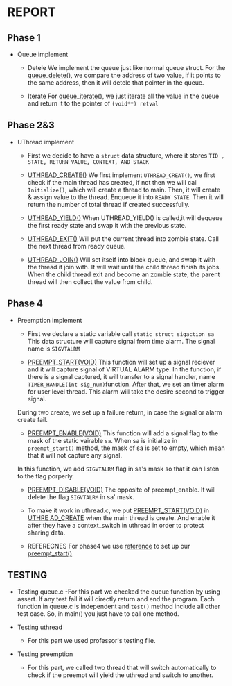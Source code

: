 # REPORT #

## Phase 1 ##
- Queue implement
	- Detele 
	We implement the queue just like normal queue struct. For the 
	[queue_delete()](https://github.com/zhongquanchen/ecs150proj2/blob/a91cac83b8121994c44e50d56bd17bd812bd6ccc/libuthread/queue.c#L77), we compare the address of two value, if it points to
	the same address, then it will detele that pointer in the queue.

	- Iterate
	For [queue_iterate()](https://github.com/zhongquanchen/ecs150proj2/blob/a91cac83b8121994c44e50d56bd17bd812bd6ccc/libuthread/queue.c#L111), we just iterate all the value in the queue and 
	return it to the pointer of ` (void**) retval ` 

## Phase 2&3 ##
- UThread implement
	- First we decide to have a ` struct ` data structure, where it stores ` TID
	, STATE, RETURN VALUE, CONTEXT, AND STACK ` 

	- [UTHREAD_CREATE()](https://github.com/zhongquanchen/ecs150proj2/blob/a91cac83b8121994c44e50d56bd17bd812bd6ccc/libuthread/uthread.c#L129)
	We first implement ` UTHREAD_CREAT() `, we first check if the main thread 
	has created, if not then we will call ` Initialize() `, which will create a
	thread to main. Then, it will create & assign value to the thread. Enqueue 
	it into ` READY STATE `. Then it will return the number of total thread if 
	created successfully. 

	- [UTHREAD_YIELD()](https://github.com/zhongquanchen/ecs150proj2/blob/a91cac83b8121994c44e50d56bd17bd812bd6ccc/libuthread/uthread.c#L54)
	When UTHREAD_YIELD() is called,it will dequeue the first ready state and 
	swap it with the previous state. 

	- [UTHREAD_EXIT()](https://github.com/zhongquanchen/ecs150proj2/blob/a91cac83b8121994c44e50d56bd17bd812bd6ccc/libuthread/uthread.c#L158)
	Will put the current thread into zombie state. Call the next thread from 
	ready queue. 

	- [UTHREAD_JOIN()](https://github.com/zhongquanchen/ecs150proj2/blob/a91cac83b8121994c44e50d56bd17bd812bd6ccc/libuthread/uthread.c#L191)
	Will set itself into block queue, and swap it with the thread it join with.
	It will wait until the child thread finish its jobs. When the child thread
	exit and become an zombie state, the parent thread will then collect the
	value from child. 

## Phase 4 ##
- Preemption implement 
	- First we declare a static variable call ` static struct sigaction sa `
	This data structure will capture signal from time alarm. The signal name 
	is ` SIGVTALRM `

	- [PREEMPT_START(VOID)](https://github.com/zhongquanchen/ecs150proj2/blob/a91cac83b8121994c44e50d56bd17bd812bd6ccc/libuthread/preempt.c#L44)
	This function will set up a signal reciever and it will capture signal
	of VIRTUAL ALARM type. In the function, if there is a signal captured, 
	it will transfer to a signal handler, name ` TIMER_HANDLE(int sig_num) `function. 
	After that, we set an timer alarm for user level thread.
	This alarm will take the desire second to trigger signal. 
	
	During two create, we set up a failure return, in case the signal or
	alarm create fail.

	- [PREEMPT_ENABLE(VOID)](https://github.com/zhongquanchen/ecs150proj2/blob/a91cac83b8121994c44e50d56bd17bd812bd6ccc/libuthread/preempt.c#L36)
	This function will add a signal flag to the mask of the static vairable
	` sa `. When sa is initialize in ` preempt_start() ` method, the mask of
	sa is set to empty, which mean that it will not capture any signal.

	In this function, we add ` SIGVTALRM ` flag in sa's mask so that it can
	listen to the flag porperly.

	- [PREEMPT_DISABLE(VOID)](https://github.com/zhongquanchen/ecs150proj2/blob/a91cac83b8121994c44e50d56bd17bd812bd6ccc/libuthread/preempt.c#L28)
	The opposite of preempt_enable. It will delete the flag ` SIGVTALRM ` in
	sa' mask.

	- To make it work in uthread.c, we put [PREEMPT_START(VOID)](https://github.com/zhongquanchen/ecs150proj2/blob/a91cac83b8121994c44e50d56bd17bd812bd6ccc/libuthread/preempt.c#L44) in [UTHRE	AD_CREATE](https://github.com/zhongquanchen/ecs150proj2/blob/a91cac83b8121994c44e50d56bd17bd812bd6ccc/libuthread/uthread.c#L129) when the main thread is create. And enable it after they 
	have a context_switch in uthread in order to protect sharing data.

	- REFERECNES
	For phase4 we use [reference](http://www.informit.com/articles/article.aspx?p=23618&seqNum=14) to set up our [preempt_start()](https://github.com/zhongquanchen/ecs150proj2/blob/a91cac83b8121994c44e50d56bd17bd812bd6ccc/libuthread/preempt.c#L44)  	


## TESTING ##
- Testing queue.c 
	-For this part we checked the queue function by using assert. If any test fail it will directly return and end the 
	program. Each function in queue.c is independent and ` test() ` method include all other test case. So, in main()
	you just have to call one method.

- Testing uthread
	- For this part we used professor's testing file.
	
- Testing preemption
	- For this part, we called two thread that will switch automatically to check if the preempt will yield the uthread 
	and switch to another.
	










